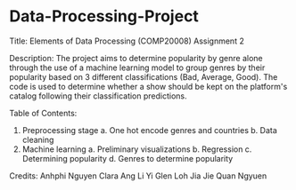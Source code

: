 # Data-Processing-Project

Title: Elements of Data Processing (COMP20008) Assignment 2

Description: 
The project aims to determine popularity by genre alone through the use of a machine learning model to group genres by their popularity based on 3 different classifications (Bad, Average, Good). The code is used to determine whether a show should be kept on the platform's catalog following their classification predictions. 

Table of Contents: 
1. Preprocessing stage
	a. One hot encode genres and countries
	b. Data cleaning
2. Machine learning
	a. Preliminary visualizations
	b. Regression
	c. Determining popularity
	d. Genres to determine popularity

Credits: 
Anhphi Nguyen
Clara Ang Li Yi
Glen Loh Jia Jie
Quan Ngyuen
